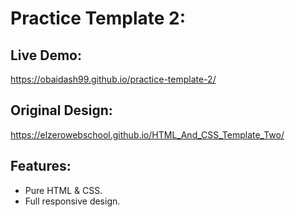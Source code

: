 # Practice Template 2:

## Live Demo: 
  https://obaidash99.github.io/practice-template-2/

## Original Design: 
  https://elzerowebschool.github.io/HTML_And_CSS_Template_Two/
  
## Features:
  - Pure HTML & CSS.
  - Full responsive design.
